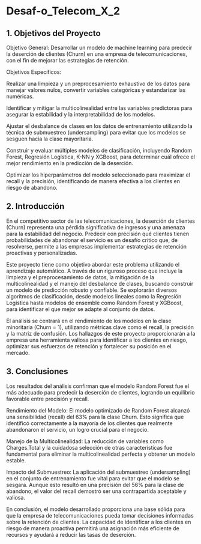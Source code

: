 # Desaf-o_Telecom_X_2

## 1. Objetivos del Proyecto 

Objetivo General: Desarrollar un modelo de machine learning para predecir la deserción de clientes (Churn) en una empresa de telecomunicaciones, con el fin de mejorar las estrategias de retención.

Objetivos Específicos:

Realizar una limpieza y un preprocesamiento exhaustivo de los datos para manejar valores nulos, convertir variables categóricas y estandarizar las numéricas.

Identificar y mitigar la multicolinealidad entre las variables predictoras para asegurar la estabilidad y la interpretabilidad de los modelos.

Ajustar el desbalance de clases en los datos de entrenamiento utilizando la técnica de submuestreo (undersampling) para evitar que los modelos se sesguen hacia la clase mayoritaria.

Construir y evaluar múltiples modelos de clasificación, incluyendo Random Forest, Regresión Logística, K-NN y XGBoost, para determinar cuál ofrece el mejor rendimiento en la predicción de la deserción.

Optimizar los hiperparámetros del modelo seleccionado para maximizar el recall y la precisión, identificando de manera efectiva a los clientes en riesgo de abandono.

## 2. Introducción
 
En el competitivo sector de las telecomunicaciones, la deserción de clientes (Churn) representa una pérdida significativa de ingresos y una amenaza para la estabilidad del negocio. Predecir con precisión qué clientes tienen probabilidades de abandonar el servicio es un desafío crítico que, de resolverse, permite a las empresas implementar estrategias de retención proactivas y personalizadas.

Este proyecto tiene como objetivo abordar este problema utilizando el aprendizaje automático. A través de un riguroso proceso que incluye la limpieza y el preprocesamiento de datos, la mitigación de la multicolinealidad y el manejo del desbalance de clases, buscando construir un modelo de predicción robusto y confiable. Se explorarán diversos algoritmos de clasificación, desde modelos lineales como la Regresión Logística hasta modelos de ensemble como Random Forest y XGBoost, para identificar el que mejor se adapte al conjunto de datos.

El análisis se centrará en el rendimiento de los modelos en la clase minoritaria (Churn = 1), utilizando métricas clave como el recall, la precisión y la matriz de confusión. Los hallazgos de este proyecto proporcionarán a la empresa una herramienta valiosa para identificar a los clientes en riesgo, optimizar sus esfuerzos de retención y fortalecer su posición en el mercado.

## 3. Conclusiones

Los resultados del análisis confirman que el modelo Random Forest fue el más adecuado para predecir la deserción de clientes, logrando un equilibrio favorable entre precisión y recall.

Rendimiento del Modelo: El modelo optimizado de Random Forest alcanzó una sensibilidad (recall) del 63% para la clase Churn. Esto significa que identificó correctamente a la mayoría de los clientes que realmente abandonaron el servicio, un logro crucial para el negocio.

Manejo de la Multicolinealidad: La reducción de variables como Charges.Total y la cuidadosa selección de otras características fue fundamental para eliminar la multicolinealidad perfecta y obtener un modelo estable.

Impacto del Submuestreo: La aplicación del submuestreo (undersampling) en el conjunto de entrenamiento fue vital para evitar que el modelo se sesgara. Aunque esto resultó en una precisión del 56% para la clase de abandono, el valor del recall demostró ser una contrapartida aceptable y valiosa.

En conclusión, el modelo desarrollado proporciona una base sólida para que la empresa de telecomunicaciones pueda tomar decisiones informadas sobre la retención de clientes. La capacidad de identificar a los clientes en riesgo de manera proactiva permitirá una asignación más eficiente de recursos y ayudará a reducir las tasas de deserción.
